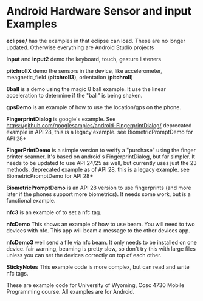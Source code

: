 Android Hardware Sensor and input Examples
===========
<b>eclipse/</b> has the examples in that eclipse can load. These are no longer updated.  Otherwise everything are Android Studio projects

<b>Input</b> and <b>input2</b> demo the keyboard, touch, gesture listeners

<b>pitchrollX</b> demo the sensors in the device, like accelerometer, meagnetic_field (<b>pitchroll3</b>), orientation (<b>pitchroll</b>)

<b>8ball</b> is a demo using the magic 8 ball example.  It use the linear acceleration to determine if the "ball" is being shaken.

<b>gpsDemo</b> is an example of how to use the location/gps on the phone.

<b>FingerprintDialog</b> is google's example. See https://github.com/googlesamples/android-FingerprintDialog/   deprecated example in API 28, this is a legacy example.  see BiometricPromptDemo for API 28+

<b>FingerPrintDemo</b> is a simple version to verify a "purchase" using the finger printer scanner.  It's based on android's FingerprintDialog, but far simpler.  It needs to be updated to use API 24/25 as well, but currently uses just the 23 methods.  deprecated example as of API 28, this is a legacy example. see BiometricPromptDemo for API 28+

<b>BiometricPromptDemo</b> is an API 28 version to use fingerprints (and more later if the phones support more biometrics).  It needs some work, but is a functional example.

<b>nfc3</b> is an example of to set a nfc tag.

<b>nfcDemo</b> This shows an example of how to use beam.  You will need to two devices with nfc.  This app will beam a message to the other devices app.

<b>nfcDemo3</b> well send a file via nfc beam.  It only needs to be installed on one device.  fair warning, beaming is pretty slow, so don't try this with large files unless you can set the devices correctly on top of each other.

<b>StickyNotes</b> This example code is more complex, but can read and write nfc tags.

These are example code for University of Wyoming, Cosc 4730 Mobile Programming course.
All examples are for Android.
